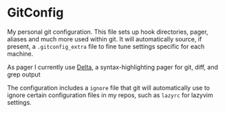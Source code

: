 # GitConfig

My personal git configuration. This file sets up hook directories, pager, aliases and
much more used within git. It will automatically source, if present, a `.gitconfig_extra`
file to fine tune settings specific for each machine.

As pager I currently use [Delta](https://github.com/dandavison/delta), a
syntax-highlighting pager for git, diff, and grep output

The configuration includes a `ignore` file
that git will automatically use to ignore
certain configuration files in my repos, such as
`lazyrc` for lazyvim settings.
